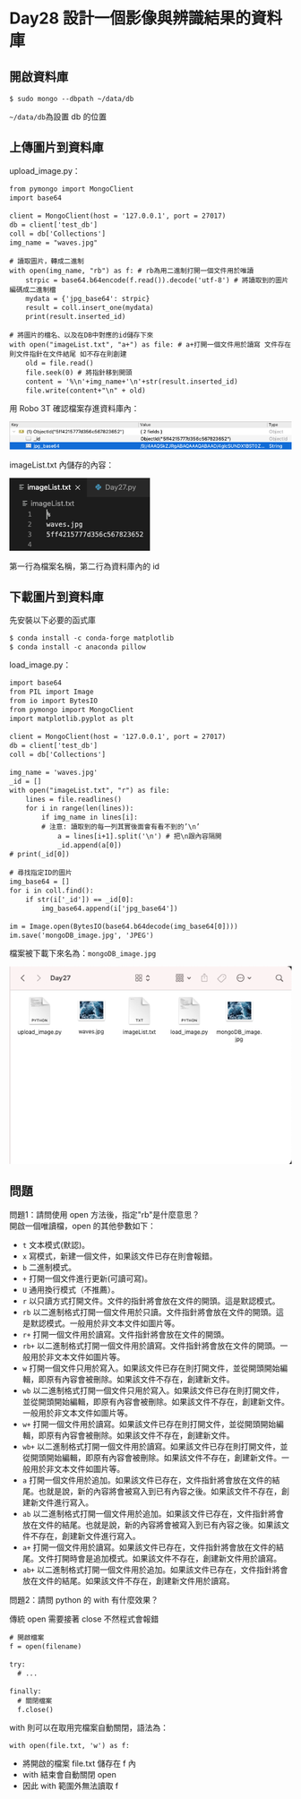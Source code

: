 # Day28 設計一個影像與辨識結果的資料庫

## 開啟資料庫

```
$ sudo mongo --dbpath ~/data/db
```

`~/data/db`為設置 db 的位置

## 上傳圖片到資料庫

upload_image.py：

```python3
from pymongo import MongoClient  
import base64

client = MongoClient(host = '127.0.0.1', port = 27017)
db = client['test_db']
coll = db['Collections']
img_name = "waves.jpg"

# 讀取圖片，轉成二進制
with open(img_name, "rb") as f: # rb為用二進制打開一個文件用於唯讀
    strpic = base64.b64encode(f.read()).decode('utf-8') # 將讀取到的圖片編碼成二進制檔
    mydata = {'jpg_base64': strpic}
    result = coll.insert_one(mydata)
    print(result.inserted_id)

# 將圖片的檔名、以及在DB中對應的id儲存下來
with open("imageList.txt", "a+") as file: # a+打開一個文件用於讀寫 文件存在則文件指針在文件結尾 如不存在則創建
    old = file.read()
    file.seek(0) # 將指針移到開頭
    content = '%\n'+img_name+'\n'+str(result.inserted_id)
    file.write(content+"\n" + old)
```

用 Robo 3T 確認檔案存進資料庫內：

![image1](https://github.com/qaws5503/AIOT/blob/master/pictures/Day28-1.1.png)

imageList.txt 內儲存的內容：

![image2](https://github.com/qaws5503/AIOT/blob/master/pictures/Day28-1.2.png)

第一行為檔案名稱，第二行為資料庫內的 id

## 下載圖片到資料庫

先安裝以下必要的函式庫

```
$ conda install -c conda-forge matplotlib
$ conda install -c anaconda pillow
```

load_image.py：

```python3
import base64
from PIL import Image
from io import BytesIO
from pymongo import MongoClient  
import matplotlib.pyplot as plt

client = MongoClient(host = '127.0.0.1', port = 27017)
db = client['test_db']
coll = db['Collections']

img_name = 'waves.jpg'
_id = []
with open("imageList.txt", "r") as file:
    lines = file.readlines()
    for i in range(len(lines)):
        if img_name in lines[i]:
        # 注意: 讀取到的每一列其實後面會有看不到的’\n’
            a = lines[i+1].split('\n') # 把\n跟內容隔開
            _id.append(a[0])
# print(_id[0])

# 尋找指定ID的圖片
img_base64 = []
for i in coll.find():
    if str(i['_id']) == _id[0]:
        img_base64.append(i['jpg_base64'])

im = Image.open(BytesIO(base64.b64decode(img_base64[0])))
im.save('mongoDB_image.jpg', 'JPEG')
```

檔案被下載下來名為：`mongoDB_image.jpg`

![image3](https://github.com/qaws5503/AIOT/blob/master/pictures/Day28-1.3.png)

## 問題

問題1：請問使用 open 方法後，指定"rb"是什麼意思？  
開啟一個唯讀檔，open 的其他參數如下：

* `t` 文本模式(默認)。
* `x` 寫模式，新建一個文件，如果該文件已存在則會報錯。
* `b` 二進制模式。
* `+` 打開一個文件進行更新(可讀可寫)。
* `U` 通用換行模式（不推薦）。
* `r` 以只讀方式打開文件。文件的指針將會放在文件的開頭。這是默認模式。
* `rb` 以二進制格式打開一個文件用於只讀。文件指針將會放在文件的開頭。這是默認模式。一般用於非文本文件如圖片等。
* `r+` 打開一個文件用於讀寫。文件指針將會放在文件的開頭。
* `rb+` 以二進制格式打開一個文件用於讀寫。文件指針將會放在文件的開頭。一般用於非文本文件如圖片等。
* `w` 打開一個文件只用於寫入。如果該文件已存在則打開文件，並從開頭開始編輯，即原有內容會被刪除。如果該文件不存在，創建新文件。
* `wb` 以二進制格式打開一個文件只用於寫入。如果該文件已存在則打開文件，並從開頭開始編輯，即原有內容會被刪除。如果該文件不存在，創建新文件。一般用於非文本文件如圖片等。
* `w+` 打開一個文件用於讀寫。如果該文件已存在則打開文件，並從開頭開始編輯，即原有內容會被刪除。如果該文件不存在，創建新文件。
* `wb+` 以二進制格式打開一個文件用於讀寫。如果該文件已存在則打開文件，並從開頭開始編輯，即原有內容會被刪除。如果該文件不存在，創建新文件。一般用於非文本文件如圖片等。
* `a` 打開一個文件用於追加。如果該文件已存在，文件指針將會放在文件的結尾。也就是說，新的內容將會被寫入到已有內容之後。如果該文件不存在，創建新文件進行寫入。
* `ab` 以二進制格式打開一個文件用於追加。如果該文件已存在，文件指針將會放在文件的結尾。也就是說，新的內容將會被寫入到已有內容之後。如果該文件不存在，創建新文件進行寫入。
* `a+` 打開一個文件用於讀寫。如果該文件已存在，文件指針將會放在文件的結尾。文件打開時會是追加模式。如果該文件不存在，創建新文件用於讀寫。
* `ab+` 以二進制格式打開一個文件用於追加。如果該文件已存在，文件指針將會放在文件的結尾。如果該文件不存在，創建新文件用於讀寫。

問題2：請問 python 的 with 有什麼效果？  

傳統 open 需要接著 close 不然程式會報錯

```python3
# 開啟檔案
f = open(filename)

try:
  # ...

finally:
  # 關閉檔案
  f.close()
```

with 則可以在取用完檔案自動關閉，語法為：

```python3
with open(file.txt, 'w') as f:
```

* 將開啟的檔案 file.txt 儲存在 f 內
* with 結束會自動關閉 open
* 因此 with 範圍外無法讀取 f